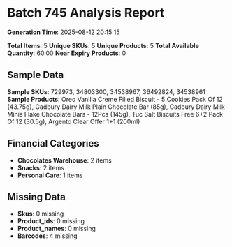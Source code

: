 # Batch 745 Analysis Report

**Generation Time**: 2025-08-12 20:15:15

**Total Items**: 5
**Unique SKUs**: 5
**Unique Products**: 5
**Total Available Quantity**: 60.00
**Near Expiry Products**: 0

## Sample Data
**Sample SKUs**: 729973, 34803300, 34538967, 36492824, 34538961
**Sample Products**: Oreo Vanilla Creme Filled Biscuit - 5 Cookies Pack Of 12 (43.75g), Cadbury Dairy Milk Plain Chocolate Bar (85g), Cadbury Dairy Milk Minis Flake Chocolate Bars - 12Pcs (145g), Tuc Salt Biscuits Free 6+2 Pack Of 12 (30.5g), Argento Clear Offer 1+1 (200ml)

## Financial Categories
- **Chocolates Warehouse**: 2 items
- **Snacks**: 2 items
- **Personal Care**: 1 items

## Missing Data
- **Skus**: 0 missing
- **Product_ids**: 0 missing
- **Product_names**: 0 missing
- **Barcodes**: 4 missing
